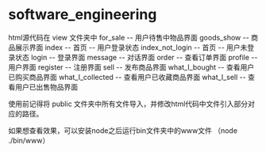 # software_engineering
html源代码在 view 文件夹中
for_sale -- 用户待售中物品界面
goods_show -- 商品展示界面
index -- 首页 -- 用户登录状态
index_not_login -- 首页 -- 用户未登录状态
login -- 登录界面
message -- 对话界面
order -- 查看订单界面
profile -- 用户界面
register -- 注册界面
sell -- 发布商品界面
what_I_bought -- 查看用户已购买商品界面
what_I_collected -- 查看用户已收藏商品界面
what_I_sell -- 查看用户已出售物品界面

使用前记得将 public 文件夹中所有文件导入，并修改html代码中文件引入部分对应的路径。

如果想查看效果，可以安装node之后运行bin文件夹中的www文件 （node ./bin/www）
